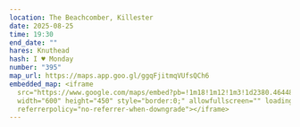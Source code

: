 ```yaml
---
location: The Beachcomber, Killester
date: 2025-08-25
time: 19:30
end_date: ""
hares: Knuthead
hash: I ♥ Monday
number: "395"
map_url: https://maps.app.goo.gl/ggqFjitmqVUfsQCh6
embedded_map: <iframe
  src="https://www.google.com/maps/embed?pb=!1m18!1m12!1m3!1d2380.4644831592877!2d-6.208707722781634!3d53.3707382722963!2m3!1f0!2f0!3f0!3m2!1i1024!2i768!4f13.1!3m3!1m2!1s0x48670fb024dd2bad%3A0x3e553a73bebd8234!2sThe%20Beachcomber!5e0!3m2!1sen!2sie!4v1754754419680!5m2!1sen!2sie"
  width="600" height="450" style="border:0;" allowfullscreen="" loading="lazy"
  referrerpolicy="no-referrer-when-downgrade"></iframe>
---
```

